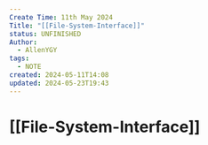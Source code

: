 ```yaml
---
Create Time: 11th May 2024
Title: "[[File-System-Interface]]"
status: UNFINISHED
Author:
  - AllenYGY
tags:
  - NOTE
created: 2024-05-11T14:08
updated: 2024-05-23T19:43
---
```


# [[File-System-Interface]]
